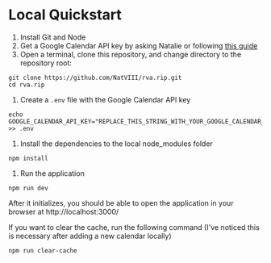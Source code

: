 # Local Quickstart

1. Install Git and Node
1. Get a Google Calendar API key by asking Natalie or following [this guide](https://developers.google.com/calendar/api/quickstart/js)
1. Open a terminal, clone this repository, and change directory to the repository root:

```
git clone https://github.com/NatVIII/rva.rip.git
cd rva.rip
```

1. Create a `.env` file with the Google Calendar API key

```
echo GOOGLE_CALENDAR_API_KEY="REPLACE_THIS_STRING_WITH_YOUR_GOOGLE_CALENDAR_API_KEY" >> .env
```

1. Install the dependencies to the local node_modules folder

```
npm install
```

1. Run the application

```
npm run dev
```

After it initializes, you should be able to open the application in your browser at http://localhost:3000/

If you want to clear the cache, run the following command (I've noticed this is necessary after adding a new calendar locally)

```
npm run clear-cache
```